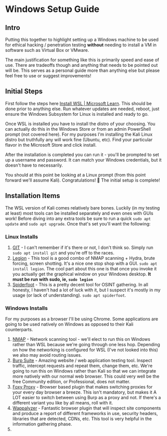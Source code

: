 # Windows Setup Guide

## Intro

Putting this together to highlight setting up a Windows machine to be used for ethical hacking / penetration testing **without** needing to install a VM in software such as Virtual Box or VMware.

The main justification for something like this is primarily speed and ease of use. There are tradeoffs though and anything that needs to be pointed out will be. This serves as a personal guide more than anything else but please feel free to use or suggest improvements!

## Initial Steps

First follow the steps here [Install WSL | Microsoft Learn](https://learn.microsoft.com/en-us/windows/wsl/install). This should be done prior to anything else. Run whatever updates are needed, reboot, just ensure the Windows Subsystem for Linux is installed and ready to go.

Once WSL is installed you have to install the distro of your choosing. You can actually do this in the Windows Store or from an admin PowerShell prompt (not covered here). For my purposes I'm installing the Kali Linux distro but truthfully any will work fine (Ubuntu, etc). Find your particular flavor in the Microsoft Store and click install. 

After the installation is completed you can run it - you'll be prompted to set up a username and password. It can match your Windows credentials, but it doesn't have to necessarily.

You should at this point be looking at a Linux prompt (from this point forward we'll assume Kali). Congratulations! 🎉 The initial setup is complete!

## Installation Items

The WSL version of Kali comes relatively bare bones. Luckily (in my testing at least) most tools can be installed separately and even ones with GUIs work! Before diving into any extra tools be sure to run a quick `sudo apt update` and `sudo apt upgrade`. Once that's set you'll want the following:

### Linux Installs
1. [GIT](https://git-scm.com/) - I can't remember if it's there or not, I don't think so. Simply run `sudo apt install git` and you're off to the races.
2. [Legion](https://github.com/GoVanguard/legion) - This tool is a good combo of NMAP scanning + Hydra, brute forcing, screen shotting. It's a nice one stop shop with a GUI. `sudo apt install legion`. The cool part about this one is that once you invoke it you actually get the graphical window on your Windows desktop. **It must be run with sudo, ie, `sudo legion`**
3. [Spiderfoot](https://github.com/smicallef/spiderfoot) - This is a pretty decent tool for OSINT gathering. In all honesty, I haven't had a lot of luck with it, but I suspect it's mostly in my usage (or lack of understanding). `sudo apt spiderfoot`.

### Windows Installs
For my purposes as a browser I'll be using Chrome. Some applications are going to be used natively on Windows as opposed to their Kali counterparts.

1. [NMAP](https://nmap.org/) - Network scanning tool - we'll elect to run this on Windows rather than WSL because we're going through one less hop. Depending on how the networking is configured for WSL (I've not looked into this) we also may avoid routing issues.
2. [Burp Suite](https://portswigger.net/burp) - Amazing website / web application testing tool. Inspect traffic, intercept requests and repeat them, change them, etc. We're going to run this on Windows rather than Kali so that we can integrate more natively with our normal web browser. This could very well be the free Community edition, or Professional, does not matter.
3. [Foxy Proxy](https://getfoxyproxy.org/) - Browser based plugin that makes switching proxies for your every day browser a breeze. This isn't mandatory, but makes it A LOT easier to switch between using Burp as a proxy and not. If there's a different variant you like by all means, roll with it.
4. [Wappalyzer](https://www.wappalyzer.com/apps/) - Fantastic browser plugin that will inspect site components and produce a report of different frameworks in use, security headers, libraries that are detected, CDNs, etc. This tool is very helpful in the information gathering phase.
5. 
